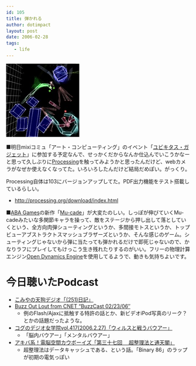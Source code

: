 ```yaml
---
id: 105
title: 弾かれる
author: dotimpact
layout: post
date: 2006-02-28
tags:
   - life
---
```

<img class="img_R" src='/hexo/images/wp-content/uploads/2008/02/20060228022055.jpg' alt='20060228022055.jpg' />

■明日mixiコミュ「アート・コンピューティング」のイベント「[ユビキタス・ガジェット][1]」に参加する予定なんで、せっかくだからなんか仕込んでいこうかなーと思って久しぶりに[Processing][2]を触ってみようかと思ったんだけど、webカメラがなぜか使えなくなってた。いろいろしたんだけど結局だめぽい。がっくり。

Processing自体は103にバージョンアップしてた。PDF出力機能をテスト搭載しているらしい。

  * http://processing.org/download/index.html

■[ABA Games][3]の新作「[Mu-cade][4]」が大変たのしい。しっぽが伸びていくMu-cadeみたいな多関節キャラを操って、敵をステージから押し出して落としていくという、全方向肉弾シューティングというか、多間接モトスというか、トップビューアブストラクトスマッシュブラザーズというか、そんな感じのゲーム。シューティングじゃないから弾に当たっても弾かれるだけで即死じゃないので、かなりラフにプレイしてもけっこう生き残れたりするのがいい。フリーの物理計算エンジン[Open Dynamics Engine][5]を使用してるようで、動きも気持ちよいです。

# 今日聴いたPodcast

  * [こみやの天狗デジオ「(251)日記」][6]
  * [Buzz Out Lout from CNET &#8220;BuzzCast 02/23/06&#8243;][7] 
      * 例のFlash/Ajaxに抵触する特許の話とか、新ビデオiPod写真のリーク？　とかの話題だったような。
  * [コグのデジオ女学院vol.417(2006.2.27)「ウィルスと戦うバウアー」][8] 
      * 「脳内バウアー」「メンタルバウアー」
  * [アキバ系！電脳空間カウボーイズ「第三十七回　 超整理法と通天閣」][9] 
      * 超整理法はデータキャッシュである、という話。「Binary 86」のラップが初期の電気っぽい

 [1]: http://mixi.jp/view_event.pl?id=4866620&comm_id=427999
 [2]: http://processing.org/
 [3]: http://www.asahi-net.or.jp/~cs8k-cyu/
 [4]: http://www.asahi-net.or.jp/~cs8k-cyu/windows/mcd.html
 [5]: http://www.ode.org/
 [6]: http://d.hatena.ne.jp/aramaki/20060220
 [7]: http://www.cnet.com/4520-11455_1-6333605-1.html?cnetfd.blog
 [8]: http://www.kogu.cn/
 [9]: http://keith.weblogs.jp/cyberspace/2006/02/post_73d6.html

